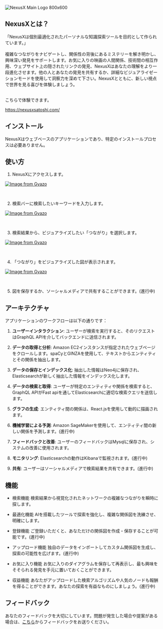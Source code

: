 ![NexusX Main Logo 800x600](https://github.com/aratetete0619/NexusX/assets/120061560/a770db3b-e51e-4ff6-843b-f1577fcd7ad3)


## NexusXとは？
「NexusXは個別最適化されたパーソナルな知識探索ツールを目的として作られています。」<br>
<br>
複雑なつながりをナビゲートし、関係性の背後にあるミステリーを解き明かし、興味深い発見をサポートします。お気に入りの映画の人間関係、技術間の相互作用、ウェブサイト上の隠されたリンクの発見、NexusXはあなたの理解をより一段進化させます。他の人とあなたの発見を共有するか、詳細なビジュアライゼーションモードを使用して洞察力を深めて下さい。NexusXとともに、新しい視点で世界を見る喜びを体験しましょう。

<br>
こちらで体験できます。

https://nexusxsatoshi.com/

## インストール

NexusXはウェブベースのアプリケーションであり、特定のインストールプロセスは必要ありません。

## 使い方

1. NexusXにアクセスします。

[![Image from Gyazo](https://i.gyazo.com/b5fe523ab649ce90e08e3699e5ec4ccf.gif)](https://gyazo.com/b5fe523ab649ce90e08e3699e5ec4ccf)

<br>

2. 検索バーに検索したいキーワードを入力します。

[![Image from Gyazo](https://i.gyazo.com/2f2414786ebbdf2604933e9f2c890fd7.gif)](https://gyazo.com/2f2414786ebbdf2604933e9f2c890fd7)

<br>

3. 検索結果から、ビジュアライズしたい「つながり」を選択します。

[![Image from Gyazo](https://i.gyazo.com/fd3bdc2245b848bb22b5dc0fc640a4f1.gif)](https://gyazo.com/fd3bdc2245b848bb22b5dc0fc640a4f1)

<br>

4. 「つながり」をビジュアライズした図が表示されます。

[![Image from Gyazo](https://i.gyazo.com/b8e324d419bbf5f111df09b5ece5706d.gif)](https://gyazo.com/b8e324d419bbf5f111df09b5ece5706d)

<br>

5. 図を保存するか、ソーシャルメディアで共有することができます。(進行中)

## アーキテクチャ

アプリケーションのワークフローは以下の通りです：

1. **ユーザーインタラクション**: ユーザーが検索を実行すると、そのリクエストはGraphQL APIを介してバックエンドに送信されます。

2. **データの取得と分析**: Amazon EC2インスタンスが指定されたウェブページをクロールします。spaCyとGINZAを使用して、テキストからエンティティとその関係を抽出します。

3. **データの保存とインデックス化**: 抽出した情報はNeo4jに保存され、Elasticsearchが新しく抽出した情報をインデックス化します。

4. **データの検索と取得**: ユーザーが特定のエンティティや関係を検索すると、GraphQL APIがFast apiを通してElasticsearchに適切な検索クエリを送信します。

5. **グラフの生成**: エンティティ間の関係は、React.jsを使用して動的に描画されます。

6. **機械学習による予測**: Amazon SageMakerを使用して、エンティティ間の新しい関係を予測します。(進行中)

7. **フィードバックと改善**: ユーザーのフィードバックはMysqlに保存され、システムの改善に使用されます。

8. **モニタリング**: Elasticsearchの動作はKibanaで監視されます。(進行中)

9. **共有**: ユーザーはソーシャルメディアで検索結果を共有できます。(進行中)

## 機能
- 検索機能
  検索結果から視覚化されたネットワークの複雑なつながりを瞬時に探します。

- 最適化機能
  AIを搭載したツールで探索を強化し、複雑な関係図を洗練させ、明確にします。

- 登録機能
  ご登録いただくと、あなただけの関係図を作成・保存することが可能です。(進行中)

- アップロード機能
  独自のデータをインポートしてカスタム関係図を生成し、探索の可能性を広げます。(進行中)

- お気に入り機能
  お気に入りのダイアグラムを保存して再表示し、最も興味をそそられる発見を手元に置いておくことができます。

- 収益機能
  あなたがアップロードした検索アルゴリズムや人気のノードも報酬を得ることができます。あなたの探索を有益なものにしましょう。(進行中)


## フィードバック

あなたのフィードバックを大切にしています。問題が発生した場合や提案がある場合は、[こちら]()からフィードバックをお送りください。
